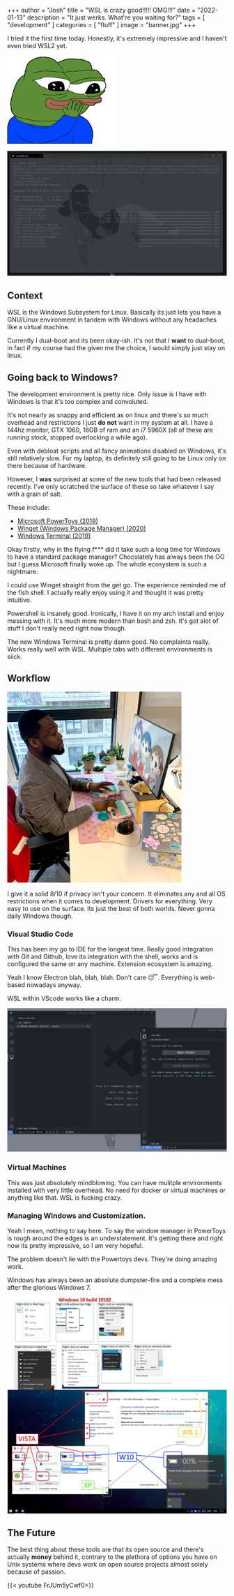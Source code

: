 +++
author = "Josh"
title = "WSL is crazy good!!!!! OMG!!!"
date = "2022-01-13"
description = "It just werks. What're you waiting for?"
tags = [
    "development"
]
categories = [
    "fluff"
]
image = "banner.jpg"
+++
<!--more-->

I tried it the first time today. Honestly, it's extremely impressive and I haven't even tried WSL2 yet.

![](smug.png)

![](capture.png)

## Context
WSL is the Windows Subsystem for Linux. Basically its just lets you have a GNU/Linux environment in tandem with Windows without any headaches like a virtual machine. 

Currently I dual-boot and its been okay-ish. It's not that I **want** to dual-boot, in fact if my course had the given me the choice, I would simply just stay on linux.

## Going back to Windows?
The development environment is pretty nice. Only issue is I have with Windows is that it's too complex and convoluted.

It's not nearly as snappy and efficient as on linux and there's so much overhead and restrictions I just **do not** want in my system at all. I have a 144hz monitor, GTX 1060, 16GB of ram and an i7 5960X (all of these are running stock, stopped overlocking a while ago). 

Even with debloat scripts and all fancy animations disabled on Windows, it's still relatively slow.
For my laptop, its definitely still going to be Linux only on there because of hardware. 

However, I **was** surprised at some of the new tools that had been released recently. I've only scratched the surface of these so take whatever I say with a grain of salt.

These include:
* [Microsoft PowerToys (2019)](https://github.com/microsoft/PowerToys) 
* [Winget (Windows Package Manager) (2020)](https://github.com/microsoft/winget-cli)
* [Windows Terminal (2019)](https://docs.microsoft.com/en-us/windows/terminal/install)

Okay firstly, why in the flying f*** did it take such a long time for Windows to have a standard package manager?
Chocolately has always been the OG but I guess Microsoft finally woke up. 
The whole ecosystem is such a nightmare.

I could use Winget straight from the get go. The experience reminded me of the fish shell. I actually really enjoy using it and thought it was pretty intuitive. 

Powershell is insanely good. Ironically, I have it on my arch install and enjoy messing with it. It's much more modern than bash and zsh. It's got alot of stuff I don't really need right now though.

The new Windows Terminal is pretty damn good. No complaints really. Works really well with WSL. Multiple tabs with different environments is siick.

## Workflow
![](anime.jpg)

I give it a solid 8/10 if privacy isn't your concern. It eliminates any and all OS restrictions when it comes to development. Drivers for everything. Very easy to use on the surface. Its just the best of both worlds.
Never gonna daily Windows though. 

### Visual Studio Code
This has been my go to IDE for the longest time. Really good integration with Git and Github, love its integration with the shell, works and is configured the same on any machine. Extension ecosystem is amazing.

Yeah I know Electron blah, blah, blah. Don't care 😴. Everything is web-based nowadays anyway.

WSL within VScode works like a charm.

![](wsl.png)

### Virtual Machines
This was just absolutely mindblowing. You can have mulitple environments installed with very little overhead.
No need for docker or virtual machines or anything like that. WSL is fucking crazy. 

### Managing Windows and Customization.
Yeah I mean, nothing to say here. To say the window manager in PowerToys is rough around the edges is an understatement. It's getting there and right now its pretty impressive, so I am very hopeful. 

The problem doesn't lie with the Powertoys devs. They're doing amazing work. 

Windows has always been an absolute dumpster-fire and a complete mess after the glorious Windows 7.

![whyyyyyyyyyyyyyyyyyyyyyy](why.jpg)

## The Future
The best thing about these tools are that its open source and there's actually **money** behind it, contrary to the plethora of options you have on Unix systems where devs work on open source projects almost solely because of passion. 

{{< youtube  FrJUm5yCwf0>}}
